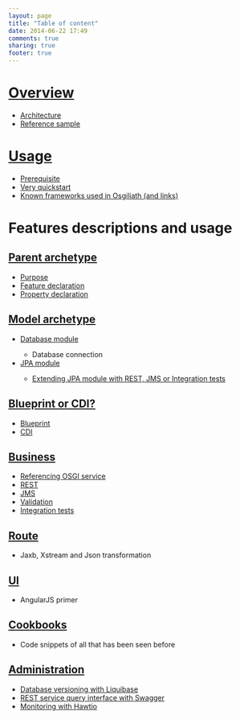 ```yaml
---
layout: page
title: "Table of content"
date: 2014-06-22 17:49
comments: true
sharing: true
footer: true
---
```

<H1>
	<a href="overview.html" title="Overview" target="_blank">Overview</a>
</H1>
<ul>
	<li><a href="overview.html#architecture" title="Architecture" target="_blank">Architecture</a></li>
	<li><a href="overview.html#reference_sample" title="Reference sample" target="_blank">Reference sample</a></li>
</ul>
<H1>
	<a href="gettingstarted.html" target="_blank">Usage</a>
</H1>
<ul>
	<li><a href="gettingstarted.html#prerequisite" target="_blank">Prerequisite</a></li>
	<li><a href="gettingstarted.html#very_quickstart" target="_blank">Very quickstart</a></li>
	<li><a href="gettingstarted.html#frameworks_list" target="_blank">Known frameworks used in Osgiliath (and links)</a></li>
</ul>
<H1>Features descriptions and usage</H1>
<H2>
	<a href="archetype-parent.html" target="_blank">Parent archetype</a>
</H2>
<ul>
	<li><a href="archetype-parent.html#goal" target="_blank">Purpose</a></li>
	<li><a href="archetype-parent.html#features" target="_blank">Feature declaration</a></li>
	<li><a href="archetype-parent.html#properties" target="_blank">Property declaration</a></li>
</ul>
<H2>
	<a href="archetype-model.html" target="_blank">Model archetype</a>
</H2>
<ul>
	<li><a href="archetype-model.html#database" target="_blank">Database module</a></li>
	<ul>
		<li>Database connection</li>
	</ul>
	<li><a href="archetype-model.html#jpa" target="_blank">JPA module</a></li>
	<ul>
		<li><a href="archetype-model.html#tweak" target="_blank">Extending JPA module with REST, JMS or Integration tests</a></li>
	</ul>
</ul>
<H2>
	<a href="business-bp-or-cdi.html" target="_blank">Blueprint or CDI?</a>
</H2>
<ul>
	<li><a href="business-bp-or-cdi.html#blueprint" target="_blank">Blueprint</a></li>
	<li><a href="business-bp-or-cdi.html#cdi" target="_blank">CDI</a></li>
</ul>
<H2>
	<a href="business-archetype.html" target="_blank">Business</a>
</H2>
<ul>
	<li><a href="business-archetype.html#reference-osgi" target="_blank">Referencing OSGI service</a></li>
	<li><a href="business-archetype.html#rest" target="_blank">REST</a></li>
	<li><a href="business-archetype.html#jms" target="_blank">JMS</a></li>
	<li><a href="business-archetype.html#validation" target="_blank">Validation</a></li>
	<li><a href="business-archetype.html#itests" target="_blank">Integration tests</a></li>
</ul>
<H2>
	<a href="route-archetype.html">Route</a>
</H2>
<ul>
	<li>Jaxb, Xstream and Json transformation</li>
</ul>
<H2>
	<a href="ui-archetype.html">UI</a>
</H2>
<ul>
	<li>AngularJS primer</li>
</ul>
<H2>
	<a href="cookbooks.html">Cookbooks</a>
</H2>
<ul>
	<li>Code snippets of all that has been seen before</li>
</ul>
<H2>
	<a href="administration.html">Administration</a>
</H2>
<ul>
	<li><a href="administration.html#liquibase" target="_blank">Database versioning with Liquibase</a></li>
	<li><a href="administration.html#swagger" target="_blank">REST service query interface with Swagger</a></li>
	<li><a href="administration.html#hawtio" target="_blank">Monitoring with Hawtio</a></li>
</ul>
